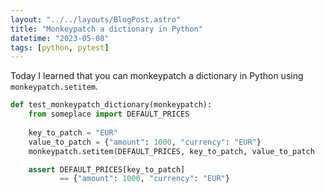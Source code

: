 ```yaml
---
layout: "../../layouts/BlogPost.astro"
title: "Monkeypatch a dictionary in Python"
datetime: "2023-05-08"
tags: [python, pytest]
---
```


Today I learned that you can monkeypatch a dictionary in Python using `monkeypatch.setitem`.

```python
def test_monkeypatch_dictionary(monkeypatch):
    from someplace import DEFAULT_PRICES
    
    key_to_patch = "EUR"
    value_to_patch = {"amount": 1000, "currency": "EUR"}
    monkeypatch.setitem(DEFAULT_PRICES, key_to_patch, value_to_patch

    assert DEFAULT_PRICES[key_to_patch] 
           == {"amount": 1000, "currency": "EUR"}
```

# 
